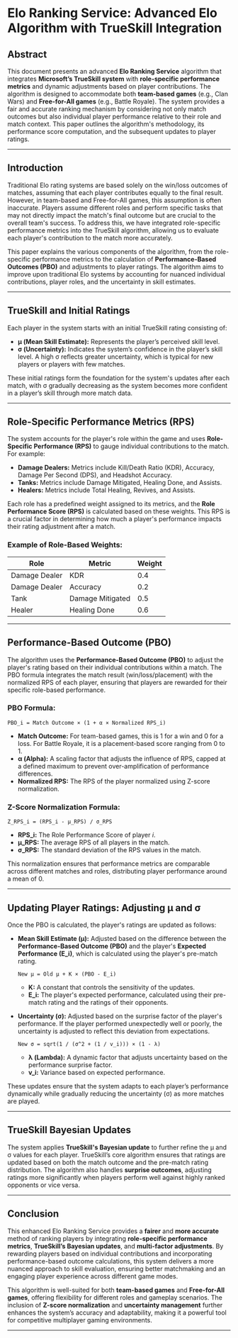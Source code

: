 

# **Elo Ranking Service: Advanced Elo Algorithm with TrueSkill Integration**

## **Abstract**

This document presents an advanced **Elo Ranking Service** algorithm that integrates **Microsoft’s TrueSkill system** with **role-specific performance metrics** and dynamic adjustments based on player contributions. The algorithm is designed to accommodate both **team-based games** (e.g., Clan Wars) and **Free-for-All games** (e.g., Battle Royale). The system provides a fair and accurate ranking mechanism by considering not only match outcomes but also individual player performance relative to their role and match context. This paper outlines the algorithm's methodology, its performance score computation, and the subsequent updates to player ratings.

---

## **Introduction**

Traditional Elo rating systems are based solely on the win/loss outcomes of matches, assuming that each player contributes equally to the final result. However, in team-based and Free-for-All games, this assumption is often inaccurate. Players assume different roles and perform specific tasks that may not directly impact the match's final outcome but are crucial to the overall team's success. To address this, we have integrated role-specific performance metrics into the TrueSkill algorithm, allowing us to evaluate each player's contribution to the match more accurately.

This paper explains the various components of the algorithm, from the role-specific performance metrics to the calculation of **Performance-Based Outcomes (PBO)** and adjustments to player ratings. The algorithm aims to improve upon traditional Elo systems by accounting for nuanced individual contributions, player roles, and the uncertainty in skill estimates.

---

## **TrueSkill and Initial Ratings**

Each player in the system starts with an initial TrueSkill rating consisting of:

- **μ (Mean Skill Estimate):** Represents the player’s perceived skill level.
- **σ (Uncertainty):** Indicates the system’s confidence in the player’s skill level. A high σ reflects greater uncertainty, which is typical for new players or players with few matches.

These initial ratings form the foundation for the system's updates after each match, with σ gradually decreasing as the system becomes more confident in a player’s skill through more match data.

---

## **Role-Specific Performance Metrics (RPS)**

The system accounts for the player's role within the game and uses **Role-Specific Performance (RPS)** to gauge individual contributions to the match. For example:

- **Damage Dealers:** Metrics include Kill/Death Ratio (KDR), Accuracy, Damage Per Second (DPS), and Headshot Accuracy.
- **Tanks:** Metrics include Damage Mitigated, Healing Done, and Assists.
- **Healers:** Metrics include Total Healing, Revives, and Assists.

Each role has a predefined weight assigned to its metrics, and the **Role Performance Score (RPS)** is calculated based on these weights. This RPS is a crucial factor in determining how much a player's performance impacts their rating adjustment after a match.

### **Example of Role-Based Weights:**
| Role          | Metric         | Weight |
|---------------|----------------|--------|
| Damage Dealer | KDR            | 0.4    |
| Damage Dealer | Accuracy        | 0.2    |
| Tank          | Damage Mitigated| 0.5    |
| Healer        | Healing Done    | 0.6    |

---

## **Performance-Based Outcome (PBO)**

The algorithm uses the **Performance-Based Outcome (PBO)** to adjust the player's rating based on their individual contributions within a match. The PBO formula integrates the match result (win/loss/placement) with the normalized RPS of each player, ensuring that players are rewarded for their specific role-based performance.

### **PBO Formula:**
```
PBO_i = Match Outcome × (1 + α × Normalized RPS_i)
```
- **Match Outcome:** For team-based games, this is 1 for a win and 0 for a loss. For Battle Royale, it is a placement-based score ranging from 0 to 1.
- **α (Alpha):** A scaling factor that adjusts the influence of RPS, capped at a defined maximum to prevent over-amplification of performance differences.
- **Normalized RPS:** The RPS of the player normalized using Z-score normalization.

### **Z-Score Normalization Formula:**
```
Z_RPS_i = (RPS_i - μ_RPS) / σ_RPS
```
- **RPS_i:** The Role Performance Score of player _i_.
- **μ_RPS:** The average RPS of all players in the match.
- **σ_RPS:** The standard deviation of the RPS values in the match.

This normalization ensures that performance metrics are comparable across different matches and roles, distributing player performance around a mean of 0.

---

## **Updating Player Ratings: Adjusting μ and σ**

Once the PBO is calculated, the player's ratings are updated as follows:

- **Mean Skill Estimate (μ):** Adjusted based on the difference between the **Performance-Based Outcome (PBO)** and the player's **Expected Performance (E_i)**, which is calculated using the player's pre-match rating.
  ```
  New μ = Old μ + K × (PBO - E_i)
  ```
  - **K:** A constant that controls the sensitivity of the updates.
  - **E_i:** The player's expected performance, calculated using their pre-match rating and the ratings of their opponents.

- **Uncertainty (σ):** Adjusted based on the surprise factor of the player's performance. If the player performed unexpectedly well or poorly, the uncertainty is adjusted to reflect this deviation from expectations.
  ```
  New σ = sqrt(1 / (σ^2 + (1 / v_i))) × (1 - λ)
  ```
  - **λ (Lambda):** A dynamic factor that adjusts uncertainty based on the performance surprise factor.
  - **v_i:** Variance based on expected performance.

These updates ensure that the system adapts to each player’s performance dynamically while gradually reducing the uncertainty (σ) as more matches are played.

---

## **TrueSkill Bayesian Updates**

The system applies **TrueSkill's Bayesian update** to further refine the μ and σ values for each player. TrueSkill’s core algorithm ensures that ratings are updated based on both the match outcome and the pre-match rating distribution. The algorithm also handles **surprise outcomes**, adjusting ratings more significantly when players perform well against highly ranked opponents or vice versa.

---

## **Conclusion**

This enhanced Elo Ranking Service provides a **fairer** and **more accurate** method of ranking players by integrating **role-specific performance metrics**, **TrueSkill’s Bayesian updates**, and **multi-factor adjustments**. By rewarding players based on individual contributions and incorporating performance-based outcome calculations, this system delivers a more nuanced approach to skill evaluation, ensuring better matchmaking and an engaging player experience across different game modes.

This algorithm is well-suited for both **team-based games** and **Free-for-All games**, offering flexibility for different roles and gameplay scenarios. The inclusion of **Z-score normalization** and **uncertainty management** further enhances the system’s accuracy and adaptability, making it a powerful tool for competitive multiplayer gaming environments.

--- 
